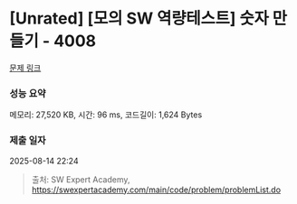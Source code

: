 # [Unrated] [모의 SW 역량테스트] 숫자 만들기 - 4008 

[문제 링크](https://swexpertacademy.com/main/code/problem/problemDetail.do?contestProbId=AWIeRZV6kBUDFAVH) 

### 성능 요약

메모리: 27,520 KB, 시간: 96 ms, 코드길이: 1,624 Bytes

### 제출 일자

2025-08-14 22:24



> 출처: SW Expert Academy, https://swexpertacademy.com/main/code/problem/problemList.do
